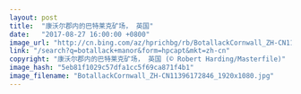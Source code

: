 ```yaml
---
layout: post
title:  "康沃尔郡内的巴特莱克矿场， 英国"
date:   "2017-08-27 16:00:00 +0800"
image_url: "http://cn.bing.com/az/hprichbg/rb/BotallackCornwall_ZH-CN11396172846_1920x1080.jpg"
link: "/search?q=botallack+manor&form=hpcapt&mkt=zh-cn"
copyright: "康沃尔郡内的巴特莱克矿场， 英国 (© Robert Harding/Masterfile)"
image_hash: "5eb81f1029c57dfa1cc5f69ca871f4b1"
image_filename: "BotallackCornwall_ZH-CN11396172846_1920x1080.jpg"
---
```

